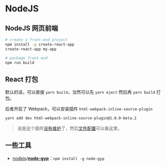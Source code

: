 # NodeJS

## NodeJS 网页前端

```sh
# create a front-end project
npm install -g create-react-app 
create-react-app my-app

# package front-end
npm run build
```



## React 打包

默认的话，可以直接 `yarn build`，当然可以先 `yarn eject` 然后再 `yarn build` 打包。

后者开启了 Webpack，可以安装插件 `html-webpack-inline-source-plugin`

```sh
yarn add dev html-webpack-inline-source-plugin@1.0.0-beta.2
```

> 说是这个插件[没有维护](https://markdowner.net/skill/215869806883246080)了，然后[文件配置](https://stackoverflow.com/questions/51949719/is-there-a-way-to-build-a-react-app-in-a-single-html-file)可以看这里。



## 一些工具

- [nodejs](https://github.com/nodejs)/**[node-gyp](https://github.com/nodejs/node-gyp)**：`npm install -g node-gyp`

